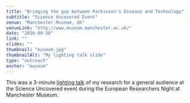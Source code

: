 ```yaml
---
title: "Bridging the gap between Parkinson's Disease and Technology"
subtitle: "Science Uncovered Event"
venue: "Manchester Museum, UK"
venueLink: "http://www.museum.manchester.ac.uk/"
date: "2016-09-30"
link: ""
slides: ""
thumbnail: "museum.jpg"
thumbnailAlt: "My lighting talk slide"
type: "outreach"
anchor: "museum"
---
```

This was a 3-minute [lighting talk](https://twitter.com/_kirstymcintyre/status/782244429016993792) of my research for a general audience at the Science Uncovered event during the European Researchers Night at Manchester Museum.